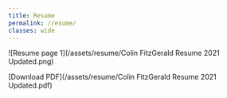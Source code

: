 ```yaml
---
title: Resume
permalink: /resume/
classes: wide
---
```

<!--
<object data="/assets/resume/resume.pdf" type="application/pdf" width="1000px" height="1000px">
    <embed src="/assets/resume/resume.pdf">
        <p>This browser does not support PDFs. Please download the PDF to view it: <a href="/assets/resume/resume.pdf">Download PDF</a>.</p>
    </embed>
</object>
-->

![Resume page 1](/assets/resume/Colin FitzGerald Resume 2021 Updated.png)

[Download PDF](/assets/resume/Colin FitzGerald Resume 2021 Updated.pdf) 

